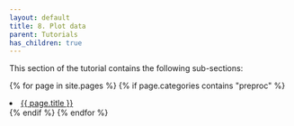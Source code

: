 ```yaml
---
layout: default
title: 8. Plot data
parent: Tutorials
has_children: true
---
```

This section of the tutorial contains the following sub-sections:

{% for page in site.pages %}
{% if page.categories contains "preproc"  %}
<li><a href="/{{ category }}/{{ page.title }}">{{ page.title }}</a></li>
{% endif %}
{% endfor %}
